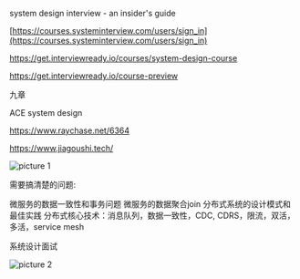 system design interview - an insider's guide

[https://courses.systeminterview.com/users/sign_in](https://courses.systeminterview.com/users/sign_in)


https://get.interviewready.io/courses/system-design-course

https://get.interviewready.io/course-preview


九章

ACE system design

https://www.raychase.net/6364



https://www.jiagoushi.tech/

![picture 1](https://i.loli.net/2021/09/12/vSiqWkClJxO5j16.png)  


需要搞清楚的问题:

微服务的数据一致性和事务问题
微服务的数据聚合join
分布式系统的设计模式和最佳实践
分布式核心技术：消息队列，数据一致性，CDC, CDRS，限流，双活，多活，service mesh


系统设计面试


![picture 2](https://i.loli.net/2021/09/12/mhe9nrKaYdCOi1f.png)  
